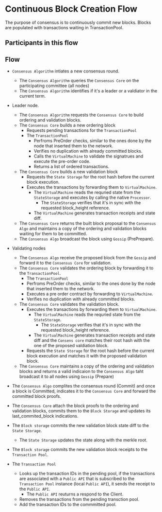 # Continuous Block Creation Flow

The purpose of consensus is to continuously commit new blocks. Blocks are populated with transactions waiting in TransactionPool.

## Participants in this flow

## Flow

* `Consensus Algorithm` intiates a new consensus round.
  * The `Consensus Algorithm` queries the `Consensus Core` on the participating committee (all nodes)
  * The `Consensus Algorithm` identifies if it's a leader or a valdiator in the current term.
* Leader node.
  * The `Consensus Algorithm` requests the `Consensus Core` to build ordering and validation blocks.
  * The `Consensus Core` builds a new ordering block
    * Requests pending transactions for the `TransactionPool`
    * The `TransactionPool`
      * Perfroms PreOrder checks, similar to the ones done by the node that inserted them to the network.
      * Verifies no duplication with already committed blocks.
      * Calls the `VirtualMachine` to validate the signatrues and execute the pre-order code.
      * Returns a list of ordered transactions.
  * The `Consensus Core` builds a new validation block
    * Requests the `State Storage` for the root hash before the current block execution.
    * Executes the transactions by forwarding them to `VirtualMachine`.
      * The `VirtualMachine` reads the requried state from the `StateStorage` and executes by calling the native `Processor`.
        * The `StateStorage` verifies that it's in sync with the requested block_height reference.
      * The `VirtualMachine` generates transaction receipts and state diff.
  * The `Consensus Core` returns the built block proposal to the `Consensus Algo` and maintains a copy of the ordering and validation blocks waiting for them to be committed.
  * The `Consensus Algo` broadcast the block using `Gossip` (PrePrepare).

* Validating nodes
  * The `Consensus Algo` receive the proposed block from the `Gossip` and forward it to the `Consensus Core` for validation.
  * The `Consensus Core` validates the ordering block by forwarding it to the `TransactionPool`.
    *  The `TransactionPool`
      * Perfroms PreOrder checks, similar to the ones done by the node that inserted them to the network.
      * Executes a pre order contract by forwarding to `VirtualMachine`.
      * Verifies no duplication with already committed blocks.
  * The `Consensus Core` validates the validation block.
    * Executes the transactions by forwarding them to `VirtualMachine`.
      * The `VirtualMachine` reads the requried state from the `StateStorage`.
        * The `StateStorage` verifies that it's in sync with the requested block_height reference.
      * The `VirtualMachine` generates transaction receipts and state diff and the `Consens core` matches their root hash with the one of the proposed valdiation block.
    * Requests the `State Storage` for the root hash before the current block execution and matches it with the proposed validation block.
  * The `Consensus Core` maintains a copy of the ordering and validation blocks and returns a valid indicaion to the `Consensus Algo` taht broadcast it to all nodes using `Gossip` (Prepare)
* The `Consensus Algo` complites the consensus round (Commit) and once a block is Committed, indicates it to the `Consensus Core` and forward the committed block proofs.
* The `Consensus Core` attach the block proofs to the ordering and validation blocks, commits them to the `Block Storage` and updates its last_commited_block indications.
* The `Block storage` commits the new validation block state diff to the `State Storage`.
  * The `State Storage` updates the state along with the merkle root.
* The `Block storage` commits the new validation block receipts to the `Transaction Pool`.
* The `Transaction Pool`
  * Looks up the transaction IDs in the pending pool, if the transactions are associated with a `Public API` that is subscribed to the `Transaction Pool` instance (local `Public API`), it sends  the receipt to the `Public API`.
    * The `Public API` reuturns a respond to the Client.
  * Removes the transactions from the pending transction pool.
  * Add the transaction IDs to the commmitted pool.
